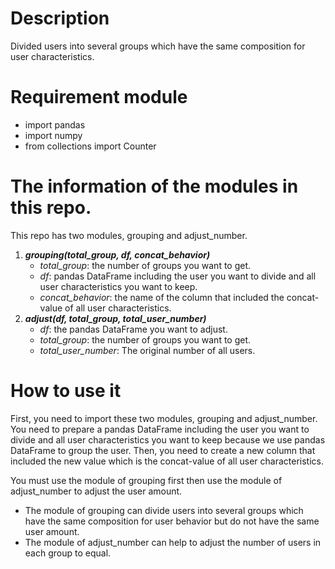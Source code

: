 # Description
Divided users into several groups which have the same composition for user characteristics.
# Requirement module
- import pandas
- import numpy
- from collections import Counter
# The information of the modules in this repo.
This repo has two modules, grouping and adjust_number.
1. __*grouping(total_group, df, concat_behavior)*__
   - _total_group_: the number of groups you want to get.
   - _df_: pandas DataFrame including the user you want to divide and all user characteristics you want to keep.
   - _concat_behavior_: the name of the column that included the concat-value of all user characteristics.
2. __*adjust(df, total_group, total_user_number)*__
   - _df_: the pandas DataFrame you want to adjust.
   - _total_group_: the number of groups you want to get.
   - _total_user_number_: The original number of all users.
# How to use it
First, you need to import these two modules, grouping and adjust_number. 
You need to prepare a pandas DataFrame including the user you want to divide and all user characteristics you want to keep because we use pandas DataFrame to group the user. Then, you need to create a new column that included the new value which is the concat-value of all user characteristics.

You must use the module of grouping first then use the module of adjust_number to adjust the user amount.
- The module of grouping can divide users into several groups which have the same composition for user behavior but do not have the same user amount.
- The module of adjust_number can help to adjust the number of users in each group to equal.

